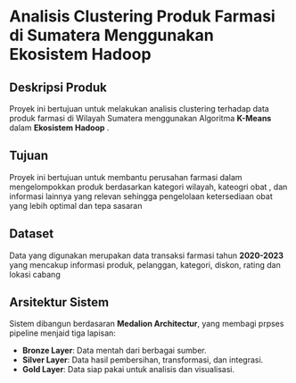 # Analisis Clustering Produk Farmasi di Sumatera Menggunakan Ekosistem Hadoop
## Deskripsi Produk 
Proyek ini bertujuan untuk melakukan analisis clustering terhadap data produk farmasi di Wilayah Sumatera menggunakan Algoritma **K-Means** dalam **Ekosistem Hadoop** .
## Tujuan
Proyek ini bertujuan untuk membantu perusahan farmasi dalam mengelompokkan produk berdasarkan kategori wilayah, kateogri obat , dan informasi lainnya yang relevan sehingga pengelolaan ketersediaan obat yang lebih optimal dan tepa sasaran
## Dataset
Data yang digunakan merupakan data transaksi farmasi tahun **2020-2023** yang mencakup informasi produk, pelanggan, kategori, diskon, rating dan lokasi cabang

## Arsitektur Sistem 
Sistem dibangun berdasaran **Medalion Architectur**, yang membagi prpses pipeline menjaid tiga lapisan:
- **Bronze Layer**: Data mentah dari berbagai sumber.
- **Silver Layer**: Data hasil pembersihan, transformasi, dan integrasi.
- **Gold Layer**: Data siap pakai untuk analisis dan visualisasi.

